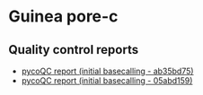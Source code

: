 # Guinea pore-c

## Quality control reports

- [pycoQC report (initial basecalling - ab35bd75)](./results/03_initial_qc/pycoqc/pycoqc_initial_basecalling_ab35bd75.html)
- [pycoQC report (initial basecalling - 05abd159)](./results/03_initial_qc/pycoqc/pycoqc_initial_basecalling_05abd159.html)
